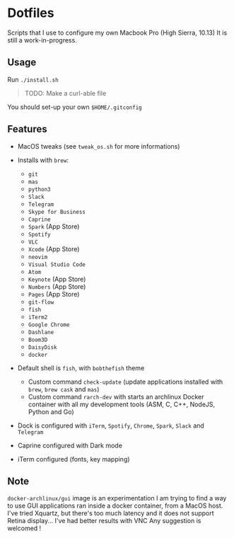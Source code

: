# Dotfiles

  Scripts that I use to configure my own Macbook Pro (High Sierra, 10.13)
  It is still a work-in-progress.

## Usage

Run `./install.sh`

> TODO: Make a curl-able file

You should set-up your own `$HOME/.gitconfig`

## Features

- MacOS tweaks (see `tweak_os.sh` for more informations)
- Installs with `brew`:

  - `git`
  - `mas`
  - `python3`
  - `Slack`
  - `Telegram`
  - `Skype for Business`
  - `Caprine`
  - `Spark` (App Store)
  - `Spotify`
  - `VLC`
  - `Xcode` (App Store)
  - `neovim`
  - `Visual Studio Code`
  - `Atom`
  - `Keynote` (App Store)
  - `Numbers` (App Store)
  - `Pages` (App Store)
  - `git-flow`
  - `fish`
  - `iTerm2`
  - `Google Chrome`
  - `Dashlane`
  - `Boom3D`
  - `DaisyDisk`
  - `docker`

- Default shell is `fish`, with `bobthefish` theme

  - Custom command `check-update` (update applications installed with `brew`, `brew cask` and `mas`)
  - Custom command `rarch-dev` with starts an archlinux Docker container with all my development tools (ASM, C, C++, NodeJS, Python and Go)
- Dock is configured with `iTerm`, `Spotify`, `Chrome`, `Spark`, `Slack` and `Telegram`
- Caprine configured with Dark mode
- iTerm configured (fonts, key mapping)

## Note

`docker-archlinux/gui` image is an experimentation
I am trying to find a way to use GUI applications ran inside a docker container, from a MacOS host.
I've tried Xquartz, but there's too much latency and it does not support Retina display... I've had better results with VNC
Any suggestion is welcomed !